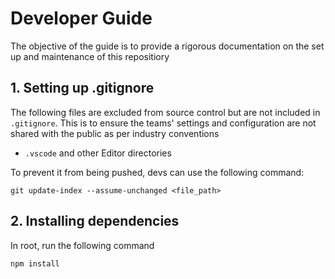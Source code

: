 # Developer Guide

The objective of the guide is to provide a rigorous documentation on the set up and maintenance of this repositiory

## 1. Setting up .gitignore

The following files are excluded from source control but are not included in `.gitignore`. This is to ensure the teams' settings and configuration are not shared with the public as per industry conventions

- `.vscode` and other Editor directories

To prevent it from being pushed, devs can use the following command:

```
git update-index --assume-unchanged <file_path>
```

## 2. Installing dependencies

In root, run the following command

```
npm install
```

